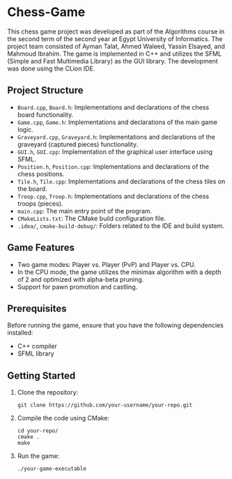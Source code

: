 # Chess-Game

This chess game project was developed as part of the Algorithms course in the second term of the second year at Egypt University of Informatics. 
The project team consisted of Ayman Talat, Ahmed Waleed, Yassin Elsayed, and Mahmoud Ibrahim.
The game is implemented in C++ and utilizes the SFML (Simple and Fast Multimedia Library) as the GUI library. The development was done using the CLion IDE.

## Project Structure

- `Board.cpp`, `Board.h`: Implementations and declarations of the chess board functionality.
- `Game.cpp`, `Game.h`: Implementations and declarations of the main game logic.
- `Graveyard.cpp`, `Graveyard.h`: Implementations and declarations of the graveyard (captured pieces) functionality.
- `GUI.h`, `GUI.cpp`: Implementation of the graphical user interface using SFML.
- `Position.h`, `Position.cpp`: Implementations and declarations of the chess positions.
- `Tile.h`, `Tile.cpp`: Implementations and declarations of the chess tiles on the board.
- `Troop.cpp`, `Troop.h`: Implementations and declarations of the chess troops (pieces).
- `main.cpp`: The main entry point of the program.
- `CMakeLists.txt`: The CMake build configuration file.
- `.idea/`, `cmake-build-debug/`: Folders related to the IDE and build system.

## Game Features

- Two game modes: Player vs. Player (PvP) and Player vs. CPU.
- In the CPU mode, the game utilizes the minimax algorithm with a depth of 2 and optimized with alpha-beta pruning.
- Support for pawn promotion and castling.

## Prerequisites

Before running the game, ensure that you have the following dependencies installed:

- C++ compiler
- SFML library

## Getting Started

1. Clone the repository:

   ```shell
   git clone https://github.com/your-username/your-repo.git
   ```

2. Compile the code using CMake:

   ```shell
   cd your-repo/
   cmake .
   make
   ```

3. Run the game:

   ```shell
   ./your-game-executable
   ```
